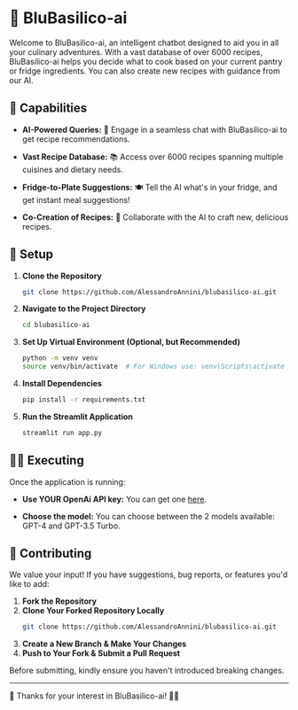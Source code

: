 # 🍲 BluBasilico-ai

Welcome to BluBasilico-ai, an intelligent chatbot designed to aid you in all your culinary adventures. With a vast database of over 6000 recipes, BluBasilico-ai helps you decide what to cook based on your current pantry or fridge ingredients. You can also create new recipes with guidance from our AI.

## 🌟 Capabilities

- **AI-Powered Queries:** 🤖 Engage in a seamless chat with BluBasilico-ai to get recipe recommendations.

- **Vast Recipe Database:** 📚 Access over 6000 recipes spanning multiple cuisines and dietary needs.

- **Fridge-to-Plate Suggestions:** 🍽 Tell the AI what's in your fridge, and get instant meal suggestions!

- **Co-Creation of Recipes:** 🍰 Collaborate with the AI to craft new, delicious recipes.

## 🚀 Setup

1. **Clone the Repository**

   ```bash
   git clone https://github.com/AlessandroAnnini/blubasilico-ai.git
   ```

2. **Navigate to the Project Directory**

   ```bash
   cd blubasilico-ai
   ```

3. **Set Up Virtual Environment (Optional, but Recommended)**

   ```bash
   python -m venv venv
   source venv/bin/activate  # For Windows use: venv\Scripts\activate
   ```

4. **Install Dependencies**

   ```bash
   pip install -r requirements.txt
   ```

5. **Run the Streamlit Application**
   ```bash
   streamlit run app.py
   ```

## 🏃‍♂️ Executing

Once the application is running:

- **Use YOUR OpenAi API key:** You can get one [here](https://beta.openai.com/account/api-keys).

- **Choose the model:** You can choose between the 2 models available: GPT-4 and GPT-3.5 Turbo.

## 🤝 Contributing

We value your input! If you have suggestions, bug reports, or features you'd like to add:

1. **Fork the Repository**
2. **Clone Your Forked Repository Locally**
   ```bash
   git clone https://github.com/AlessandroAnnini/blubasilico-ai.git
   ```
3. **Create a New Branch & Make Your Changes**
4. **Push to Your Fork & Submit a Pull Request**

Before submitting, kindly ensure you haven't introduced breaking changes.

---

🙌 Thanks for your interest in BluBasilico-ai! 🥗🥘
